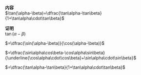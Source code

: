 **内容**  
$\tan(\alpha-\beta)=\dfrac{\tan\alpha-\tan\beta}{1+\tan\alpha\cdot\tan\beta}$  
  
**证明**  
$\tan(\alpha-\beta)$  
  
$=\dfrac{\sin(\alpha-\beta)}{\cos(\alpha-\beta)}$  
  
$=\dfrac{\sin\alpha\cos\beta-\cos\alpha\sin\beta}  
{\underline{\cos\alpha\cdot\cos\beta}+\sin\alpha\cdot\sin\beta}$  
  
$=\dfrac{\tan\alpha-\tan\beta}{1+\tan\alpha\cdot\tan\beta}$  
